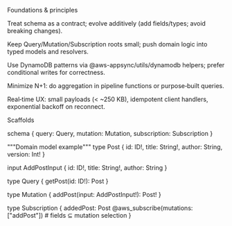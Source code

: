 Foundations & principles

Treat schema as a contract; evolve additively (add fields/types; avoid breaking changes).

Keep Query/Mutation/Subscription roots small; push domain logic into typed models and resolvers.

Use DynamoDB patterns via @aws-appsync/utils/dynamodb helpers; prefer conditional writes for correctness.

Minimize N+1: do aggregation in pipeline functions or purpose‑built queries.

Real‑time UX: small payloads (< ~250 KB), idempotent client handlers, exponential backoff on reconnect.

Scaffolds

schema { query: Query, mutation: Mutation, subscription: Subscription }


"""Domain model example"""
type Post { id: ID!, title: String!, author: String, version: Int! }


input AddPostInput { id: ID!, title: String!, author: String }


type Query { getPost(id: ID!): Post }


type Mutation { addPost(input: AddPostInput!): Post! }


type Subscription {
addedPost: Post @aws_subscribe(mutations: ["addPost"]) # fields ⊆ mutation selection
}